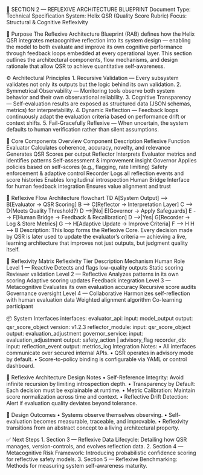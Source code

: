 🧩 SECTION 2 — REFLEXIVE ARCHITECTURE BLUEPRINT
Document Type: Technical Specification
System: Helix QSR (Quality Score Rubric)
Focus: Structural & Cognitive Reflexivity

🧠 Purpose
The Reflexive Architecture Blueprint (RAB) defines how the Helix QSR integrates metacognitive reflection into its system design — enabling the model to both evaluate and improve its own cognitive performance through feedback loops embedded at every operational layer.
This section outlines the architectural components, flow mechanisms, and design rationale that allow QSR to achieve quantitative self-awareness.

⚙️ Architectural Principles
    1. Recursive Validation — Every subsystem validates not only its outputs but the logic behind its own validation.
    2. Symmetrical Observability — Monitoring tools observe both system behavior and their own observational reliability.
    3. Cognitive Transparency — Self-evaluation results are exposed as structured data (JSON schemas, metrics) for interpretability.
    4. Dynamic Reflection — Feedback loops continuously adapt the evaluation criteria based on performance drift or context shifts.
    5. Fail-Gracefully Reflexive — When uncertain, the system defaults to human verification rather than silent assumptions.

🧩 Core Components Overview
Component	Description	Reflexive Function
Evaluator	Calculates coherence, accuracy, novelty, and relevance	Generates QSR Scores per output
Reflector	Interprets Evaluator metrics and identifies patterns	Self-assessment & improvement insight
Governor	Applies policies based on self-scores (e.g., flagging, rate limiting)	Safety enforcement & adaptive control
Recorder	Logs all reflection events and score histories	Enables longitudinal introspection
Human Bridge	Interface for human feedback integration	Ensures value alignment and trust

🧬 Reflexive Flow Architecture
flowchart TD
A[System Output] --> B[Evaluator → QSR Scoring]
B --> C[Reflector → Interpretation Layer]
C --> D{Meets Quality Threshold?}
D -->|No| E[Governor → Apply Safeguards]
E --> F[Human Bridge → Feedback & Recalibration]
D -->|Yes| G[Recorder → Log & Store Metrics]
G --> H[Adaptive Update → Improve Criteria]
F --> H
H --> B
Description:
This loop forms the Reflexive Core.
Every decision made by QSR is later used to update the evaluator’s criteria — achieving a live, learning architecture that improves not just outputs, but judgment quality itself.

🧮 Reflexivity Matrix
Reflexivity Tier	Description	Mechanism	Human Role
Level 1 — Reactive	Detects and flags low-quality outputs	Static scoring	Reviewer validation
Level 2 — Reflective	Analyzes patterns in its own scoring	Adaptive scoring updates	Feedback integration
Level 3 — Metacognitive	Evaluates its own evaluation accuracy	Recursive score audits	Governance oversight
Level 4 — Collaborative	Harmonizes self-reflection with human evaluation data	Weighted alignment algorithm	Co-learning participant

📦 System Interfaces
interfaces:
  evaluator_api:
    input: model_output
    output: qsr_score_object
    version: v1.2.3
  reflector_module:
    input: qsr_score_object
    output: evaluation_adjustment
  governor_service:
    input: evaluation_adjustment
    output: safety_action | advisory_flag
  recorder_db:
    input: reflection_event
    output: metrics_log
Integration Notes:
    • All interfaces communicate over secured internal APIs.
    • QSR operates in advisory mode by default.
    • Score-to-policy binding is configurable via YAML or control dashboard.

🧩 Reflexive Architecture Design Notes
    • Self-Reference Integrity: Avoid infinite recursion by limiting introspection depth.
    • Transparency by Default: Each decision must be explainable at runtime.
    • Metric Calibration: Maintain score normalization across time and context.
    • Reflective Drift Detection: Alert if evaluation quality deviates beyond tolerance.

🧭 Design Outcomes
    • Systems observe themselves observing.
    • Self-evaluation becomes measurable, traceable, and improvable.
    • Reflexivity transitions from an abstract concept to a living architectural property.

✅ Next Steps
    1. Section 3 — Reflexive Data Lifecycle: Detailing how QSR manages, version-controls, and evolves reflection data.
    2. Section 4 — Metacognitive Risk Framework: Introducing probabilistic confidence scoring for reflective safety models.
    3. Section 5 — Reflexive Benchmarking: Methods for measuring system self-awareness maturity.
